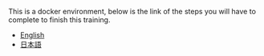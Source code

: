 This is a docker environment, below is the link of the steps you will have to complete to finish this training.
- [English](steps_en.md)
- [日本語](steps_jp.md)